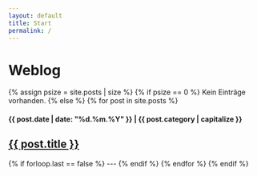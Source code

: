 ```yaml
---
layout: default
title: Start
permalink: /
---
```

<h1>Weblog</h1>
{% assign psize = site.posts | size %}
{% if psize == 0 %}
Kein Einträge vorhanden.
{% else %}
{% for post in site.posts %}
<h4>{{ post.date | date: "%d.%m.%Y" }} | {{ post.category | capitalize }}</h4>
<h2><a href="{{ post.url }}">{{ post.title }}</a></h2>
{% if forloop.last == false %}
---
{% endif %}
{% endfor %}
{% endif %}
